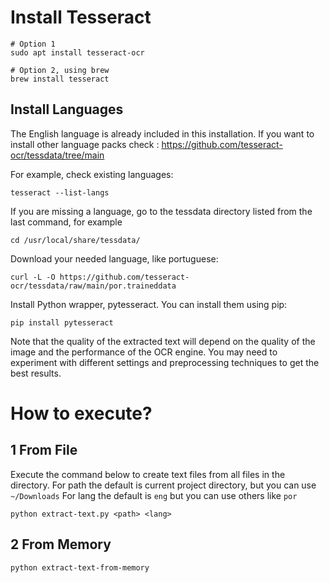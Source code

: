 # Install  Tesseract
```
# Option 1
sudo apt install tesseract-ocr

# Option 2, using brew
brew install tesseract
```

## Install Languages
The English language is already included in this installation. If you want to install other language packs check : https://github.com/tesseract-ocr/tessdata/tree/main

For example, check existing languages:
```
tesseract --list-langs
```

If you are missing a language, go to the tessdata directory listed from the last command, for example
```
cd /usr/local/share/tessdata/
```

Download your needed language, like portuguese:

```
curl -L -O https://github.com/tesseract-ocr/tessdata/raw/main/por.traineddata
```

Install Python wrapper, pytesseract. You can install them using pip:

```
pip install pytesseract
```

Note that the quality of the extracted text will depend on the quality of the image and the performance of the OCR engine. You may need to experiment with different settings and preprocessing techniques to get the best results.

# How to execute?

## 1 From File
Execute the command below to create text files from all files in the directory. 
For path the default is current project directory, but you can use `~/Downloads`
For lang the default is `eng` but you can use others like `por`
```
python extract-text.py <path> <lang>
```

## 2 From Memory

```
python extract-text-from-memory
```